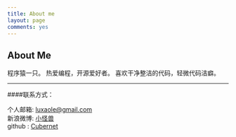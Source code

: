 ```yaml
---
title: About me
layout: page
comments: yes
---
```



<h2 class="archive-title">About Me</h2>

<article class="page"> 
  <div class="post-content">
  <div class="entry">
程序猿一只。 	
热爱编程，开源爱好者。		
喜欢干净整洁的代码，轻微代码洁癖。
  <hr>

####联系方式：        

个人邮箱: [luxaole@gmail.com](mailto:luxaole@gmail.com)     
新浪微博: [小怪兽](http://weibo.com/luxaole)	 
github : [Cubernet](https://github.com/cubernet) 
    </div>
  </div>
</article>







